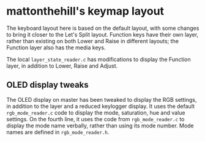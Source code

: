 # mattonthehill's keymap layout

The keyboard layout here is based on the default layout, with some changes
to bring it closer to the Let's Split layout. Function keys have their own
layer, rather than existing on both Lower and Raise in different layouts;
the Function layer also has the media keys.

The local `layer_state_reader.c` has modifications to display the Function
layer, in addition to Lower, Raise and Adjust.


## OLED display tweaks

The OLED display on master has been tweaked to display the RGB settings, in
addition to the layer and a reduced keylogger display. It uses the default 
`rgb_mode_reader.c` code to display the mode, saturation, hue and value 
settings. On the fourth line, it uses the code from  `rgb_mode_reader.c` to 
display the mode name verbally, rather than using its mode number. Mode names
are defined in `rgb_mode_reader.h`.
